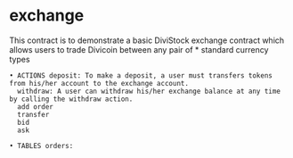 # exchange

This contract is to demonstrate a basic DiviStock exchange contract which allows users to trade Divicoin between any pair of * standard currency types

    • ACTIONS deposit: To make a deposit, a user must transfers tokens from his/her account to the exchange account.
      withdraw: A user can withdraw his/her exchange balance at any time by calling the withdraw action.
      add order
      transfer
      bid
      ask
      
    • TABLES orders:

